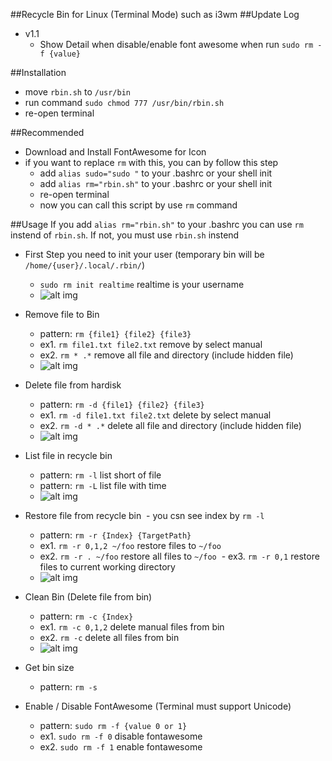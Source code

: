 ##Recycle Bin for Linux (Terminal Mode) such as i3wm
##Update Log
* v1.1
  - Show Detail when disable/enable font awesome when run ```sudo rm -f {value}```

##Installation
* move ```rbin.sh``` to ```/usr/bin```
* run command ``` sudo chmod 777 /usr/bin/rbin.sh ```
* re-open terminal

##Recommended
* Download and Install FontAwesome for Icon
* if you want to replace ```rm``` with this, you can by follow this step
  - add ```alias sudo="sudo "``` to your .bashrc or your shell init
  - add ```alias rm="rbin.sh"``` to your .bashrc or your shell init
  - re-open terminal
  - now you can call this script by use ```rm``` command

##Usage 
If you add ```alias rm="rbin.sh"``` to your .bashrc you can use ```rm``` instend of ```rbin.sh```. If not, you must use ```rbin.sh``` instend
* First Step you need to init your user (temporary bin will be ```/home/{user}/.local/.rbin/```)
  - ```sudo rm init realtime``` realtime is your username
  - ![alt img](https://raw.githubusercontent.com/RealtimeBagIdea/Rbin/master/screenshot/init.png)

* Remove file to Bin
  - pattern: ```rm {file1} {file2} {file3}```
  - ex1. ```rm file1.txt file2.txt``` remove by select manual
  - ex2. ```rm * .*``` remove all file and directory (include hidden file)
  - ![alt img](https://raw.githubusercontent.com/RealtimeBagIdea/Rbin/master/screenshot/rm.png)

* Delete file from hardisk
  - pattern: ```rm -d {file1} {file2} {file3}```
  - ex1. ```rm -d file1.txt file2.txt``` delete by select manual
  - ex2. ```rm -d * .*``` delete all file and directory (include hidden file)
  - ![alt img](https://raw.githubusercontent.com/RealtimeBagIdea/Rbin/master/screenshot/delete.png)
  
* List file in recycle bin
  - pattern: ```rm -l``` list short of file
  - pattern: ```rm -L``` list file with time
  - ![alt img](https://raw.githubusercontent.com/RealtimeBagIdea/Rbin/master/screenshot/list.png)
  
* Restore file from recycle bin
  - you csn see index by ```rm -l```
  - pattern: ```rm -r {Index} {TargetPath}```
  - ex1. ```rm -r 0,1,2 ~/foo``` restore files to ```~/foo```
  - ex2. ```rm -r . ~/foo``` restore all files to ```~/foo```
  - ex3. ```rm -r 0,1``` restore files to current working directory
  - ![alt img](https://raw.githubusercontent.com/RealtimeBagIdea/Rbin/master/screenshot/restore.png)
  
* Clean Bin (Delete file from bin)
  - pattern: ```rm -c {Index}```
  - ex1. ```rm -c 0,1,2``` delete manual files from bin
  - ex2. ```rm -c``` delete all files from bin
  - ![alt img](https://raw.githubusercontent.com/RealtimeBagIdea/Rbin/master/screenshot/clean.png)

* Get bin size
  - pattern: ```rm -s```
  
* Enable / Disable FontAwesome (Terminal must support Unicode)
  - pattern: ```sudo rm -f {value 0 or 1}```
  - ex1. ```sudo rm -f 0``` disable fontawesome
  - ex2. ```sudo rm -f 1``` enable fontawesome
